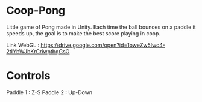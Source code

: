 # Coop-Pong

Little game of Pong made in Unity. Each time the ball bounces on a paddle it speeds up, the goal is to make the best score playing in coop.

Link WebGL : https://drive.google.com/open?id=1oweZw5Iwc4-2tIYbWJbKrCriwptbqGsO

# Controls

Paddle 1 : Z-S
Paddle 2 : Up-Down

